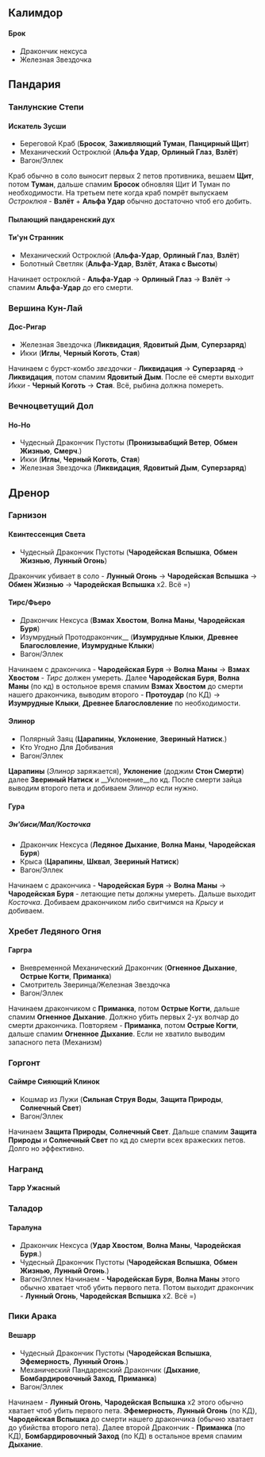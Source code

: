 ## Калимдор
#### Брок
- Дракончик нексуса
- Железная Звездочка

## Пандария

### Танлунские Степи
#### Искатель Зусши 

- Береговой Краб (__Бросок__, __Заживляющий Туман__, __Панцирный Щит__)
- Механический Остроклюй (__Альфа Удар__, __Орлиный Глаз__, __Взлёт__)
- Вагон/Эллек

Краб обычно в соло выносит первых 2 петов противника, вешаем __Щит__, потом __Туман__, дальше спамим __Бросок__ обновляя Щит И Туман по необходимости. На третьем пете когда краб помрёт выпускаем _Остроклюя_ - __Взлёт__ + __Альфа Удар__ обычно достаточно чтоб его добить.

#### Пылающий пандаренский дух

#### Ти'ун Странник
- Механический Остроклюй (__Альфа-Удар__, __Орлиный Глаз__, __Взлёт__)
- Болотный Светляк (__Альфа-Удар__, __Взлёт__, __Атака с Высоты__)

Начинает остроклюй - __Альфа-Удар__ -> __Орлиный Глаз__ -> __Взлёт__ -> спамим __Альфа-Удар__ до его смерти. 

### Вершина Кун-Лай

#### Дос-Ригар
- Железная Звездочка (__Ликвидация__, __Ядовитый Дым__, __Суперзаряд__)
- Икки (__Иглы__, __Черный Коготь__, __Стая__)

Начинаем с бурст-комбо _звездочки_ - __Ликвидация__ -> __Суперзаряд__ -> __Ликвидация__, потом спамим __Ядовитый Дым__. После её смерти выходит _Икки_ - __Черный Коготь__ -> __Стая__. Всё, рыбина должна помереть.

### Вечноцветущий Дол
#### Но-Но
- Чудесный Дракончик Пустоты (__Пронизывабщий Ветер__, __Обмен Жизнью__, __Смерч__.)
- Икки (__Иглы__, __Черный Коготь__, __Стая__)
- Железная Звездочка (__Ликвидация__, __Ядовитый Дым__, __Суперзаряд__)


## Дренор
### Гарнизон
#### Квинтессенция Света
- Чудесный Дракончик Пустоты (__Чародейская Вспышка__, __Обмен Жизнью__, __Лунный Огонь__)

Дракончик убивает в соло - __Лунный Огонь__ -> __Чародейская Вспышка__ -> __Обмен Жизнью__ -> __Чародейская Вспышка__ x2. Всё =)

#### Тирс/Фьеро
- Дракончик Нексуса (__Взмах Хвостом__, __Волна Маны__, __Чародейская Буря__)
- Изумрудный Протодракончик__ (__Изумрудные Клыки__, __Древнее Благословление__, __Изумрудные Клыки__)
- Вагон/Эллек

Начинаем с дракончика - __Чародейская Буря__ -> __Волна Маны__ -> __Взмах Хвостом__ - _Тирс_ должен умереть. Далее __Чародейская Буря__, __Волна Маны__ (по кд) в остольное время спамим __Взмах Хвостом__ до смерти нашего дракончика, выводим второго - __Протоудар__ (по КД) -> __Изумрудные Клыки__, __Древнее Благословление__ по необходимости.

#### Элинор
- Полярный Заяц (__Царапины__, __Уклонение__, __Звериный Натиск__.)
- Кто Угодно Для Добивания
- Вагон/Эллек

__Царапины__ (_Элинор_ заряжается), __Уклонение__ (доджим __Стон Смерти__) далее __Звериный Натиск__ и __Уклонение__по кд. После смерти зайца выводим второго пета и добиваем _Элинор_ если нужно.

#### Гура
##### Эн'биси/Мал/Косточка
- Дракончик Нексуса (__Ледяное Дыхание__, __Волна Маны__, __Чародейская Буря__)
- Крыса (__Царапины__, __Шквал__, __Звериный Натиск__)
- Вагон/Эллек

Начинаем с дракончика - __Чародейская Буря__ -> __Волна Маны__ -> __Чародейская Буря__ - летающие петы должны умереть. Дальше выходит _Косточка_. Добиваем дракончиком либо свитчимся на _Крысу_ и добиваем.

### Хребет Ледяного Огня
#### Гаргра
- Вневременной Механический Дракончик (__Огненное Дыхание__, __Острые Когти__, __Приманка__)
- Смотритель Зверинца/Железная Звездочка
- Вагон/Эллек

Начинаем дракончиком с __Приманка__, потом __Острые Когти__, дальше спамим __Огненное Дыхание__. Должно убить первых 2-ух волчар до смерти дракончика. Повторяем - __Приманка__, потом __Острые Когти__, дальше спамим __Огненное Дыхание__. Если не хватило выводим запасного пета (Механизм)

### Горгонт
#### Саймре Сияющий Клинок

- Кошмар из Лужи (__Сильная Струя Воды__, __Защита Природы__, __Солнечный Свет__)
- Вагон/Эллек

Начинаем __Защита Природы__, __Солнечный Свет__. Дальше спамим __Защита Природы__ и __Солнечный Свет__ по кд до смерти всех вражеских петов. Долго но эффективно.

### Награнд
#### Тарр Ужасный


### Таладор
#### Таралуна

- Дракончик Нексуса (__Удар Хвостом__, __Волна Маны__, __Чародейская Буря__.)
- Чудесный Дракончик Пустоты (__Чародейская Вспышка__, __Обмен Жизнью__, __Лунный Огонь__.)
- Вагон/Эллек
Начинаем - __Чародейская Буря__, __Волна Маны__ этого обычно хватает чтоб убить первого пета. Потом выходит дракончик - __Лунный Огонь__, __Чародейская Вспышка__ x2. Всё =)

### Пики Арака
#### Вешарр
- Чудесный Дракончик Пустоты (__Чародейская Вспышка__, __Эфемерность__, __Лунный Огонь__.)
- Механический Пандаренский Дракончик (__Дыхание__, __Бомбардировочный Заход__, __Приманка__)
- Вагон/Эллек

Начинаем - __Лунный Огонь__, __Чародейская Вспышка__ x2 этого обычно хватает чтоб убить первого пета. __Эфемерность__, __Лунный Огонь__ (по КД), __Чародейская Вспышка__ до смерти нашего дракончика (обычно хватает до убийства второго пета). Далее второй Дракончик - __Приманка__ (по КД), __Бомбардировочный Заход__ (по КД) в остальное время спамим __Дыхание__.

